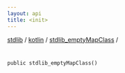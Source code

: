 ```yaml
---
layout: api
title: <init>
---
```

[stdlib](../../index.md) / [kotlin](../index.md) / [stdlib_emptyMapClass](index.md) / [<init>](_init_.md)

# <init>

```
public stdlib_emptyMapClass()
```
